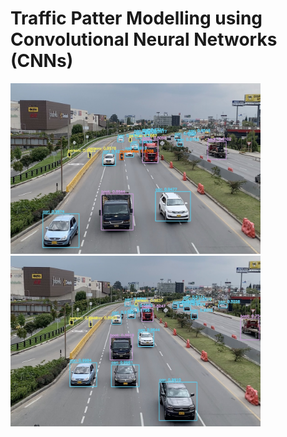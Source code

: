 # Traffic Patter Modelling using Convolutional Neural Networks (CNNs)

<img src="/Output/Images/highway_2_output.jpg" width="400"  />
<img src="/Output/Images/highway_3_output.jpg" width="400"  />
